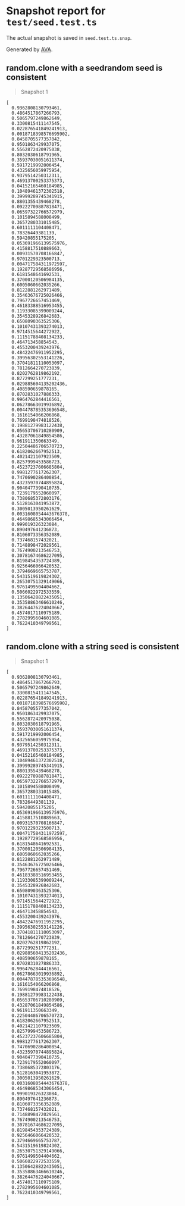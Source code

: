# Snapshot report for `test/seed.test.ts`

The actual snapshot is saved in `seed.test.ts.snap`.

Generated by [AVA](https://avajs.dev).

## random.clone with a seedrandom seed is consistent

> Snapshot 1

    [
      0.9362808130793461,
      0.4864517867266793,
      0.5065797249862649,
      0.3300815411147545,
      0.022876541849241913,
      0.0018718398576695902,
      0.8458705577357042,
      0.9501863429937075,
      0.5562872420975038,
      0.8032030618791965,
      0.35937030051611374,
      0.5917219992006454,
      0.4325656059975954,
      0.9379514250312311,
      0.46913700253375373,
      0.04152165460184985,
      0.10489461372302518,
      0.39999289745341915,
      0.8801355439468278,
      0.09222709887818471,
      0.06597322766572979,
      0.1015894588008499,
      0.3657280331015485,
      0.6011111104408471,
      0.78326449381139,
      0.59420855175205,
      0.053691966139575976,
      0.4158817510889663,
      0.00931570708166847,
      0.9701229323500713,
      0.004717584311972597,
      0.19287729568586956,
      0.6181548641692531,
      0.37000120506984135,
      0.6005060662035266,
      0.8122881262971489,
      0.35463676725026466,
      0.7967726657451469,
      0.46183388516953455,
      0.11933085399009244,
      0.3545328926842683,
      0.6508090363525306,
      0.10107431393274013,
      0.9714515644272922,
      0.11151788408134233,
      0.464713458854543,
      0.4553200439243976,
      0.48422476911952295,
      0.39956302553141226,
      0.37041811110053097,
      0.7812664270723839,
      0.8202762819862192,
      0.877299251777231,
      0.029885604135202436,
      0.408590659878165,
      0.8702831027886333,
      0.9964762844416561,
      0.06278663019936892,
      0.004478785353696548,
      0.1616154066206868,
      0.7699198474818526,
      0.19881279983122438,
      0.05653706710280909,
      0.43287061849854586,
      0.961911350663349,
      0.22504486706570723,
      0.6182062667952513,
      0.4021421107923509,
      0.8257999453586723,
      0.45237237606685804,
      0.9981277617262307,
      0.7470690286400854,
      0.43235970744895824,
      0.9040477390410735,
      0.7239179552060097,
      0.7380685372803176,
      0.5128163041953872,
      0.3005013950261629,
      0.0031608054443676378,
      0.46498685343066454,
      0.999019326323084,
      0.890497641236873,
      0.8106073356352089,
      0.737468157432021,
      0.7148898472029561,
      0.7674900213546753,
      0.30781674686227095,
      0.8198454353724389,
      0.9256466066420532,
      0.3794669665753787,
      0.5431519619824302,
      0.26530751329149066,
      0.9761499504404662,
      0.5066022972533559,
      0.13506428822435051,
      0.35358863466610246,
      0.38264476224040667,
      0.4574017110975189,
      0.2782995604601085,
      0.7622410349799561,
    ]

## random.clone with a string seed is consistent

> Snapshot 1

    [
      0.9362808130793461,
      0.4864517867266793,
      0.5065797249862649,
      0.3300815411147545,
      0.022876541849241913,
      0.0018718398576695902,
      0.8458705577357042,
      0.9501863429937075,
      0.5562872420975038,
      0.8032030618791965,
      0.35937030051611374,
      0.5917219992006454,
      0.4325656059975954,
      0.9379514250312311,
      0.46913700253375373,
      0.04152165460184985,
      0.10489461372302518,
      0.39999289745341915,
      0.8801355439468278,
      0.09222709887818471,
      0.06597322766572979,
      0.1015894588008499,
      0.3657280331015485,
      0.6011111104408471,
      0.78326449381139,
      0.59420855175205,
      0.053691966139575976,
      0.4158817510889663,
      0.00931570708166847,
      0.9701229323500713,
      0.004717584311972597,
      0.19287729568586956,
      0.6181548641692531,
      0.37000120506984135,
      0.6005060662035266,
      0.8122881262971489,
      0.35463676725026466,
      0.7967726657451469,
      0.46183388516953455,
      0.11933085399009244,
      0.3545328926842683,
      0.6508090363525306,
      0.10107431393274013,
      0.9714515644272922,
      0.11151788408134233,
      0.464713458854543,
      0.4553200439243976,
      0.48422476911952295,
      0.39956302553141226,
      0.37041811110053097,
      0.7812664270723839,
      0.8202762819862192,
      0.877299251777231,
      0.029885604135202436,
      0.408590659878165,
      0.8702831027886333,
      0.9964762844416561,
      0.06278663019936892,
      0.004478785353696548,
      0.1616154066206868,
      0.7699198474818526,
      0.19881279983122438,
      0.05653706710280909,
      0.43287061849854586,
      0.961911350663349,
      0.22504486706570723,
      0.6182062667952513,
      0.4021421107923509,
      0.8257999453586723,
      0.45237237606685804,
      0.9981277617262307,
      0.7470690286400854,
      0.43235970744895824,
      0.9040477390410735,
      0.7239179552060097,
      0.7380685372803176,
      0.5128163041953872,
      0.3005013950261629,
      0.0031608054443676378,
      0.46498685343066454,
      0.999019326323084,
      0.890497641236873,
      0.8106073356352089,
      0.737468157432021,
      0.7148898472029561,
      0.7674900213546753,
      0.30781674686227095,
      0.8198454353724389,
      0.9256466066420532,
      0.3794669665753787,
      0.5431519619824302,
      0.26530751329149066,
      0.9761499504404662,
      0.5066022972533559,
      0.13506428822435051,
      0.35358863466610246,
      0.38264476224040667,
      0.4574017110975189,
      0.2782995604601085,
      0.7622410349799561,
    ]
